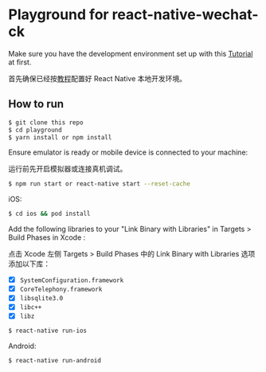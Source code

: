 # Playground for react-native-wechat-ck

Make sure you have the development environment set up with this [Tutorial](https://facebook.github.io/react-native/docs/getting-started) at first.

首先确保已经按[教程](https://facebook.github.io/react-native/docs/getting-started)配置好 React Native 本地开发环境。

## How to run

```sh
$ git clone this repo
$ cd playground
$ yarn install or npm install
```

Ensure emulator is ready or mobile device is connected to your machine:

运行前先开启模拟器或连接真机调试。

```sh
$ npm run start or react-native start --reset-cache
```

iOS:

```sh
$ cd ios && pod install
```

Add the following libraries to your "Link Binary with Libraries" in Targets > Build Phases in Xcode :

点击 Xcode 左侧 Targets > Build Phases 中的 Link Binary with Libraries 选项添加以下库：


- [x] `SystemConfiguration.framework`
- [x] `CoreTelephony.framework`
- [x] `libsqlite3.0`
- [x] `libc++`
- [x] `libz`

```sh
$ react-native run-ios
```

Android:

```sh
$ react-native run-android
```
